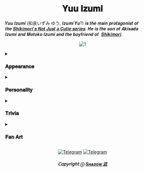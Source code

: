 <h1 align="center">
<b>𝐘𝐮𝐮 𝐈𝐳𝐮𝐦𝐢</b></h1>

𝒀𝒖𝒖 𝑰𝒛𝒖𝒎𝒊 (和泉いずみ ゆう, 𝑰𝒛𝒖𝒎𝒊 𝒀𝒖?) 𝒊𝒔 𝒕𝒉𝒆 𝒎𝒂𝒊𝒏 𝒑𝒓𝒐𝒕𝒂𝒈𝒐𝒏𝒊𝒔𝒕 𝒐𝒇 𝒕𝒉𝒆 [𝑺𝒉𝒊𝒌𝒊𝒎𝒐𝒓𝒊'𝒔 𝑵𝒐𝒕 𝑱𝒖𝒔𝒕 𝒂 𝑪𝒖𝒕𝒊𝒆 𝒔𝒆𝒓𝒊𝒆𝒔](https://zoro.to/shikimoris-not-just-a-cutie-17452?ref=search). 𝑯𝒆 𝒊𝒔 𝒕𝒉𝒆 𝒔𝒐𝒏 𝒐𝒇 𝑨𝒌𝒊𝒔𝒂𝒅𝒂 𝑰𝒛𝒖𝒎𝒊 𝒂𝒏𝒅 𝑴𝒐𝒕𝒐𝒌𝒐 𝑰𝒛𝒖𝒎𝒊 𝒂𝒏𝒅 𝒕𝒉𝒆 𝒃𝒐𝒚𝒇𝒓𝒊𝒆𝒏𝒅 𝒐𝒇  [𝑺𝒉𝒊𝒌𝒊𝒎𝒐𝒓𝒊](https://github.com/AL3X-Github/Shikimori-San).


<div align="center">

![1](https://github.com/AL3X-Github/Resources/blob/main/Photos/Izumi%20X%20Shikimori.png)

</div>
<details>
<summary><h3>𝐀𝐩𝐩𝐞𝐚𝐫𝐚𝐧𝐜𝐞</h3></summary>

> 𝑰𝒛𝒖𝒎𝒊 𝒉𝒂𝒔 𝒔𝒉𝒊𝒏𝒚 𝒅𝒂𝒓𝒌 𝒑𝒖𝒓𝒑𝒍𝒆 𝒉𝒂𝒊𝒓 𝒘𝒊𝒕𝒉 𝒍𝒐𝒏𝒈 𝒇𝒓𝒊𝒏𝒈𝒆𝒔 𝒑𝒂𝒓𝒕𝒊𝒏𝒈 𝒃𝒆𝒕𝒘𝒆𝒆𝒏 𝒉𝒊𝒔 𝒆𝒚𝒆𝒔 𝒂𝒏𝒅 𝒑𝒖𝒓𝒑𝒍𝒆 𝒆𝒚𝒆𝒔. 𝑯𝒆 𝒉𝒂𝒔 𝒂 𝒔𝒍𝒊𝒎 𝒇𝒊𝒈𝒖𝒓𝒆 𝒂𝒏𝒅 𝒉𝒂𝒔 𝒍𝒊𝒕𝒕𝒍𝒆 𝒎𝒖𝒔𝒄𝒍𝒆𝒔, 𝒘𝒉𝒊𝒄𝒉 𝒉𝒆 𝒔𝒘𝒆𝒂𝒕𝒔 𝒆𝒂𝒔𝒊𝒍𝒚. 𝑯𝒆 𝒉𝒂𝒔 𝒂 𝒔𝒄𝒂𝒓 𝒐𝒏 𝒕𝒉𝒆 𝒓𝒊𝒈𝒉𝒕 𝒔𝒊𝒅𝒆 𝒐𝒇 𝒉𝒊𝒔 𝒇𝒐𝒓𝒆𝒉𝒆𝒂𝒅 𝒘𝒉𝒊𝒄𝒉 𝒉𝒆 𝒈𝒐𝒕 𝒘𝒉𝒆𝒏 𝒂 𝒕𝒓𝒖𝒄𝒌 𝒉𝒊𝒕 𝒕𝒉𝒆𝒊𝒓 𝒉𝒐𝒖𝒔𝒆, 𝒂𝒔 𝒘𝒆𝒍𝒍 𝒂𝒔 𝒂𝒏𝒐𝒕𝒉𝒆𝒓 𝒔𝒄𝒂𝒓 𝒐𝒏 𝒉𝒊𝒔 𝒖𝒑𝒑𝒆𝒓 𝒍𝒆𝒇𝒕 𝒂𝒓𝒎. 𝑰𝒕'𝒔 𝒔𝒕𝒂𝒕𝒆𝒅 𝒃𝒚 𝒉𝒊𝒔 𝒇𝒂𝒕𝒉𝒆𝒓 𝒕𝒉𝒂𝒕 𝑰𝒛𝒖𝒎𝒊 𝒉𝒂𝒔 𝒂 𝒍𝒐𝒕 𝒐𝒇 𝒐𝒕𝒉𝒆𝒓 𝒔𝒎𝒂𝒍𝒍 𝒘𝒐𝒖𝒏𝒅𝒔 𝒕𝒉𝒂𝒕 𝒉𝒂𝒗𝒆 𝒎𝒐𝒔𝒕𝒍𝒚 𝒉𝒆𝒂𝒍𝒆𝒅, 𝒂𝒏𝒅 𝒘𝒐𝒖𝒏𝒅𝒔 𝒕𝒉𝒂𝒕 𝒓𝒆𝒎𝒂𝒊𝒏 𝒂𝒔 𝒔𝒄𝒂𝒓𝒔.

![2](https://github.com/AL3X-Github/Resources/blob/main/Photos/Izumi%201.jpg)

</details>
<details>
<summary><h3>𝐏𝐞𝐫𝐬𝐨𝐧𝐚𝐥𝐢𝐭𝐲</h3></summary>

> 𝑰𝒛𝒖𝒎𝒊 𝒊𝒔 𝒂 𝒗𝒆𝒓𝒚 𝒌𝒊𝒏𝒅-𝒉𝒆𝒂𝒓𝒕𝒆𝒅 𝒂𝒏𝒅 𝒕𝒊𝒎𝒊𝒅 𝒈𝒖𝒚 𝒘𝒉𝒐 𝒂𝒅𝒐𝒓𝒆𝒔 𝒉𝒊𝒔 𝒈𝒊𝒓𝒍𝒇𝒓𝒊𝒆𝒏𝒅. 𝑯𝒆 𝒉𝒂𝒔 𝒆𝒙𝒕𝒓𝒆𝒎𝒆 𝒎𝒊𝒔𝒇𝒐𝒓𝒕𝒖𝒏𝒆 𝒂𝒏𝒅 𝒐𝒇𝒕𝒆𝒏 𝒈𝒆𝒕𝒔 𝒊𝒏𝒋𝒖𝒓𝒆𝒅 𝒃𝒚 𝒔𝒆𝒆𝒎𝒊𝒏𝒈𝒍𝒚 𝒖𝒏𝒓𝒆𝒂𝒔𝒐𝒏𝒂𝒃𝒍𝒆 𝒂𝒄𝒄𝒊𝒅𝒆𝒏𝒕𝒔. 𝑫𝒆𝒔𝒑𝒊𝒕𝒆 𝒕𝒉𝒊𝒔, 𝒉𝒆'𝒔 𝒔𝒉𝒐𝒘𝒏 𝒕𝒐 𝒃𝒆 𝒐𝒑𝒕𝒊𝒎𝒊𝒔𝒕𝒊𝒄 𝒂𝒏𝒅 𝒂𝒍𝒘𝒂𝒚𝒔 𝒔𝒆𝒆𝒔 𝒕𝒉𝒊𝒏𝒈𝒔 𝒊𝒏 𝒂 𝒑𝒐𝒔𝒊𝒕𝒊𝒗𝒆 𝒍𝒊𝒈𝒉𝒕. 𝑯𝒆'𝒔 𝒗𝒆𝒓𝒚 𝒉𝒐𝒏𝒆𝒔𝒕, 𝒂𝒏𝒅 𝒘𝒐𝒖𝒍𝒅 𝒑𝒓𝒂𝒊𝒔𝒆 𝒂 𝒍𝒐𝒕 𝒘𝒉𝒆𝒏𝒆𝒗𝒆𝒓 𝒉𝒊𝒔 𝒇𝒓𝒊𝒆𝒏𝒅𝒔 𝒐𝒓 𝒈𝒊𝒓𝒍𝒇𝒓𝒊𝒆𝒏𝒅 𝒂𝒄𝒄𝒐𝒎𝒑𝒍𝒊𝒔𝒉 𝒇𝒆𝒂𝒕𝒔. 𝑯𝒆 𝒍𝒐𝒗𝒆𝒔 𝒄𝒐𝒐𝒍 𝒘𝒐𝒎𝒆𝒏 𝒂𝒏𝒅 𝒕𝒉𝒖𝒔 𝒍𝒐𝒗𝒆𝒔 𝑺𝒉𝒊𝒌𝒊𝒎𝒐𝒓𝒊'𝒔 𝒄𝒐𝒐𝒍 𝒔𝒊𝒅𝒆. 𝑯𝒆 𝒊𝒔 𝒅𝒆𝒔𝒄𝒓𝒊𝒃𝒆𝒅 𝒂𝒔 𝒂 𝒉𝒆𝒓𝒃𝒊𝒗𝒐𝒓𝒆 𝒊𝒏 𝒕𝒉𝒆 𝒎𝒂𝒏𝒈𝒂. 𝑯𝒆 𝒊𝒔 𝒈𝒐𝒐𝒅 𝒂𝒕 𝒉𝒐𝒖𝒔𝒆𝒘𝒐𝒓𝒌 𝒂𝒏𝒅 𝒄𝒐𝒐𝒌𝒊𝒏𝒈 𝒂𝒏𝒅 𝒉𝒆𝒍𝒑𝒔 𝒉𝒊𝒔 𝒎𝒐𝒎 𝒂𝒔 𝒎𝒖𝒄𝒉 𝒂𝒔 𝒉𝒆 𝒄𝒂𝒏. 𝑯𝒆 𝒊𝒔 𝒖𝒔𝒖𝒂𝒍𝒍𝒚 𝒑𝒂𝒔𝒔𝒊𝒗𝒆 𝒂𝒃𝒐𝒖𝒕 𝒕𝒉𝒊𝒏𝒈𝒔, 𝒃𝒖𝒕 𝒉𝒆 𝒊𝒔 𝒗𝒆𝒓𝒚 𝒂𝒄𝒕𝒊𝒗𝒆 𝒘𝒉𝒆𝒏 𝒊𝒕 𝒄𝒐𝒎𝒆𝒔 𝒕𝒐 𝑺𝒉𝒊𝒌𝒊𝒎𝒐𝒓𝒊.

> 𝑫𝒆𝒆𝒑 𝒅𝒐𝒘𝒏, 𝒉𝒐𝒘𝒆𝒗𝒆𝒓, 𝒉𝒆'𝒔 𝒔𝒕𝒊𝒍𝒍 𝒊𝒏𝒔𝒆𝒄𝒖𝒓𝒆 𝒂𝒃𝒐𝒖𝒕 𝒉𝒊𝒔 𝒎𝒊𝒔𝒇𝒐𝒓𝒕𝒖𝒏𝒆 𝒄𝒂𝒖𝒔𝒊𝒏𝒈 𝒉𝒊𝒎 𝒕𝒐 𝒃𝒆 𝒘𝒂𝒓𝒚 𝒐𝒇 𝒉𝒊𝒔 𝒆𝒏𝒗𝒊𝒓𝒐𝒏𝒎𝒆𝒏𝒕. 𝑶𝒏 𝒕𝒉𝒆 𝒐𝒕𝒉𝒆𝒓 𝒉𝒂𝒏𝒅, 𝒉𝒆'𝒔 𝒂𝒃𝒍𝒆 𝒕𝒐 𝒍𝒆𝒕 𝒈𝒐 𝒐𝒇 𝒕𝒉𝒐𝒔𝒆 𝒊𝒏𝒔𝒆𝒄𝒖𝒓𝒊𝒕𝒊𝒆𝒔 𝒕𝒐 𝒉𝒂𝒗𝒆 𝒇𝒖𝒏 𝒘𝒊𝒕𝒉 𝒉𝒊𝒔 𝒇𝒓𝒊𝒆𝒏𝒅𝒔 𝒎𝒂𝒊𝒏𝒍𝒚 𝒉𝒊𝒔 𝒈𝒊𝒓𝒍𝒇𝒓𝒊𝒆𝒏𝒅.

> 𝑯𝒆 𝒓𝒂𝒓𝒆𝒍𝒚 𝒄𝒓𝒊𝒆𝒔 𝒊𝒏 𝒓𝒆𝒈𝒂𝒓𝒅𝒔 𝒕𝒐 𝒉𝒊𝒔 𝒎𝒊𝒔𝒇𝒐𝒓𝒕𝒖𝒏𝒆, 𝒕𝒉𝒐𝒖𝒈𝒉 𝒓𝒆𝒎𝒊𝒏𝒊𝒔𝒄𝒊𝒏𝒈 𝒂𝒃𝒐𝒖𝒕 𝒄𝒉𝒆𝒆𝒓𝒊𝒏𝒈 𝒇𝒐𝒓 𝒂 𝒔𝒑𝒐𝒓𝒕𝒔 𝒕𝒆𝒂𝒎 𝒊𝒔 𝒐𝒏𝒆 𝒐𝒇 𝒕𝒉𝒆 𝒇𝒆𝒘 𝒕𝒉𝒊𝒏𝒈𝒔 𝒕𝒉𝒂𝒕 𝒃𝒓𝒊𝒏𝒈𝒔 𝒉𝒊𝒎 𝒕𝒐 𝒕𝒆𝒂𝒓𝒔 𝒂𝒔 𝒕𝒉𝒆𝒚 𝒖𝒔𝒖𝒂𝒍𝒍𝒚 𝒆𝒏𝒅 𝒖𝒑 𝒍𝒐𝒔𝒊𝒏𝒈.

![3](https://github.com/AL3X-Github/Resources/blob/main/Photos/Izumi%202.jpg)

</details>
<details>
<summary><h3>𝐓𝐫𝐢𝐯𝐢𝐚</h3></summary>

> 𝑯𝒆'𝒔 𝒌𝒏𝒐𝒘𝒍𝒆𝒅𝒈𝒆𝒂𝒃𝒍𝒆 𝒘𝒉𝒆𝒏 𝒊𝒕 𝒄𝒐𝒎𝒆𝒔 𝒕𝒐 𝒄𝒐𝒏𝒔𝒕𝒆𝒍𝒍𝒂𝒕𝒊𝒐𝒏𝒔.
𝑯𝒆'𝒔 𝒂𝒃𝒍𝒆 𝒕𝒐 𝒄𝒐𝒐𝒌 𝒘𝒊𝒕𝒉𝒐𝒖𝒕 𝒉𝒊𝒔 𝒎𝒊𝒔𝒇𝒐𝒓𝒕𝒖𝒏𝒆 𝒂𝒇𝒇𝒆𝒄𝒕𝒊𝒏𝒈 𝒊𝒕. 𝑻𝒉𝒊𝒔 𝒊𝒔 𝒅𝒖𝒆 𝒕𝒐 𝒉𝒊𝒎 𝒂𝒍𝒘𝒂𝒚𝒔 𝒉𝒆𝒍𝒑𝒊𝒏𝒈 𝒉𝒊𝒔 𝒑𝒂𝒓𝒆𝒏𝒕𝒔 𝒂𝒓𝒐𝒖𝒏𝒅 𝒕𝒉𝒆 𝒉𝒐𝒖𝒔𝒆.
𝑯𝒆'𝒔 𝒈𝒐𝒐𝒅 𝒂𝒕 𝒔𝒆𝒘𝒊𝒏𝒈, 𝒃𝒖𝒕 𝒘𝒉𝒆𝒏 𝒅𝒊𝒔𝒕𝒓𝒂𝒄𝒕𝒆𝒅 (𝒆𝒔𝒑𝒆𝒄𝒊𝒂𝒍𝒍𝒚 𝒘𝒉𝒆𝒏 𝒊𝒕 𝒄𝒐𝒎𝒆𝒔 𝒕𝒐 𝑴𝒊𝒄𝒄𝒉𝒐𝒏), 𝒉𝒆 𝒔𝒕𝒂𝒃𝒔 𝒉𝒊𝒔 𝒇𝒊𝒏𝒈𝒆𝒓𝒔 𝒘𝒊𝒕𝒉𝒐𝒖𝒕 𝒏𝒐𝒕𝒊𝒄𝒊𝒏𝒈.
𝑯𝒆 𝒆𝒂𝒔𝒊𝒍𝒚 𝒈𝒆𝒕𝒔 𝒔𝒖𝒏𝒃𝒖𝒓𝒏𝒕 𝒐𝒓 𝒔𝒊𝒄𝒌.
𝑰𝒕'𝒔 𝒔𝒕𝒂𝒕𝒆𝒅 𝒉𝒆 𝒉𝒂𝒔 𝒛𝒆𝒓𝒐 𝒔𝒖𝒏𝒍𝒊𝒈𝒉𝒕 𝒕𝒐𝒍𝒆𝒓𝒂𝒏𝒄𝒆.
𝑯𝒆'𝒔 𝒆𝒙𝒕𝒓𝒆𝒎𝒆𝒍𝒚 𝒕𝒊𝒄𝒌𝒍𝒊𝒔𝒉, 𝒆𝒔𝒑𝒆𝒄𝒊𝒂𝒍𝒍𝒚 𝒐𝒏 𝒉𝒊𝒔 𝒃𝒂𝒄𝒌 𝒂𝒏𝒅 𝒉𝒊𝒔 𝒆𝒂𝒓𝒔 𝒕𝒖𝒓𝒏 𝒏𝒐𝒕𝒊𝒄𝒆𝒂𝒃𝒍𝒚 𝒓𝒆𝒅.
𝑯𝒆 𝒐𝒘𝒏𝒔 𝒂 𝒃𝒍𝒂𝒄𝒌 𝒄𝒂𝒕 𝒂𝒔 𝒂 𝒇𝒂𝒎𝒊𝒍𝒚 𝒑𝒆𝒕.
𝑯𝒆 𝒉𝒂𝒔 𝒌𝒊𝒔𝒔𝒆𝒅 𝑺𝒉𝒊𝒌𝒊𝒎𝒐𝒓𝒊 𝒕𝒘𝒊𝒄𝒆, 𝒐𝒏𝒄𝒆 𝒐𝒏 𝒕𝒉𝒆 𝒄𝒉𝒆𝒆𝒌 𝒂𝒏𝒅 𝒂𝒈𝒂𝒊𝒏 𝒍𝒂𝒕𝒆𝒓 𝒐𝒏 𝒕𝒉𝒆 𝒍𝒊𝒑𝒔.
𝑫𝒖𝒆 𝒕𝒐 𝒂𝒏𝒐𝒕𝒉𝒆𝒓 𝒔𝒚𝒎𝒑𝒕𝒐𝒎 𝒐𝒇 𝒉𝒊𝒔 𝒃𝒂𝒅 𝒍𝒖𝒄𝒌, 𝒕𝒉𝒆 𝒕𝒆𝒂𝒎𝒔 𝒉𝒆 𝒄𝒉𝒆𝒆𝒓𝒔 𝒇𝒐𝒓 𝒊𝒏 𝒔𝒑𝒐𝒓𝒕𝒔 𝒖𝒔𝒖𝒂𝒍𝒍𝒚 𝒆𝒏𝒅 𝒖𝒑 𝒇𝒂𝒊𝒍𝒊𝒏𝒈.
𝑰𝒕 𝒊𝒔 𝒂𝒍𝒔𝒐 𝒐𝒏𝒆 𝒐𝒇 𝒕𝒉𝒆 𝒇𝒆𝒘 𝒊𝒏𝒔𝒕𝒂𝒏𝒄𝒆𝒔 𝒐𝒇 𝒉𝒊𝒔 𝒃𝒂𝒅 𝒍𝒖𝒄𝒌 𝒕𝒉𝒂𝒕 𝒃𝒓𝒊𝒏𝒈𝒔 𝒉𝒊𝒎 𝒕𝒐 𝒕𝒆𝒂𝒓𝒔.

![4](https://github.com/AL3X-Github/Resources/blob/main/Photos/Izumi%20X%20Shikimori's.png)

</details>
<details>
<summary><h3>𝐅𝐚𝐧 𝐀𝐫𝐭</h3></summary>

![Fan Art](https://github.com/Al3x-GitHub/Resources/blob/main/Photos/Art.png)

</details>
<div align="center">

[![Telegram](https://img.shields.io/badge/Group-%232C3454?style=for-the-badge&logo=telegram&logoColor=white)](https://telegram.dog/MaximXGroup) [![Telegram](https://img.shields.io/badge/Channel-%232C3454?style=for-the-badge&logo=telegram&logoColor=white)](https://telegram.dog/MaximXChannels)

<h6>

**𝖢𝗈𝗉𝗒𝗋𝗂𝗀𝗁𝗍 ⓒ** [**Sʜᴀᴅᴏᴡ 这**](https://github.com/ikx7a) 

</h6>
</div>
